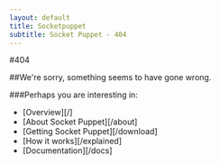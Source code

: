 ```yaml
---
layout: default
title: Socketpuppet
subtitle: Socket Puppet - 404
---
```


#404

##We're sorry, something seems to have gone wrong.

###Perhaps you are interesting in:

- [Overview][/]
- [About Socket Puppet][/about]
- [Getting Socket Puppet][/download]
- [How it works][/explained]
- [Documentation][/docs]
